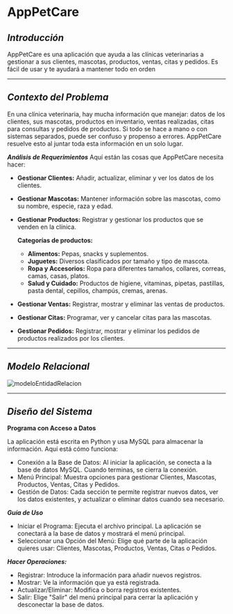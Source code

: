 # AppPetCare
***Introducción***
----
AppPetCare es una aplicación que ayuda a las clínicas veterinarias a gestionar a sus clientes, mascotas, productos, ventas, citas y pedidos. Es fácil de usar y te ayudará a mantener todo en orden

----

***Contexto del Problema***
---
En una clínica veterinaria, hay mucha información que manejar: datos de los clientes, sus mascotas, productos en inventario, ventas realizadas, citas para consultas y pedidos de productos. Si todo se hace a mano o con sistemas separados, puede ser confuso y propenso a errores. AppPetCare resuelve esto al juntar toda esta información en un solo lugar.

***Análisis de Requerimientos***
Aquí están las cosas que AppPetCare necesita hacer:

- **Gestionar Clientes:** Añadir, actualizar, eliminar y ver los datos de los clientes.
- **Gestionar Mascotas:** Mantener información sobre las mascotas, como su nombre, especie, raza y edad.
- **Gestionar Productos:** Registrar y gestionar los productos que se venden en la clínica.

    **Categorías de productos:**

    - **Alimentos:** Pepas, snacks y suplementos.
    - **Juguetes:** Diversos clasificados por tamaño y tipo de mascota.
    - **Ropa y Accesorios:** Ropa para diferentes tamaños, collares, correas, camas, casas, platos.
    - **Salud y Cuidado:** Productos de higiene, vitaminas, pipetas, pastillas, pasta dental, cepillos, champús, cremas, arenas.
    
- **Gestionar Ventas:** Registrar, mostrar y eliminar las ventas de productos.
- **Gestionar Citas:** Programar, ver y cancelar citas para las mascotas.
- **Gestionar Pedidos:** Registrar, mostrar y eliminar los pedidos de productos realizados por los clientes. 

---
## ***Modelo Relacional***
![modeloEntidadRelacion](https://github.com/user-attachments/assets/8a206c21-e6c6-458e-ad3e-cee124e69001)

-----
***Diseño del Sistema***
---

**Programa con Acceso a Datos**

La aplicación está escrita en Python y usa MySQL para almacenar la información. Aquí está cómo funciona:

- Conexión a la Base de Datos: Al iniciar la aplicación, se conecta a la base de datos MySQL. Cuando terminas, se cierra la conexión.
- Menú Principal: Muestra opciones para gestionar Clientes, Mascotas, Productos, Ventas, Citas y Pedidos.
- Gestión de Datos: Cada sección te permite registrar nuevos datos, ver los datos existentes, y actualizar o eliminar datos cuando sea necesario.

***Guía de Uso***

- Iniciar el Programa: Ejecuta el archivo principal. La aplicación se conectará a la base de datos y mostrará el menú principal.
- Seleccionar una Opción del Menú: Elige qué parte de la aplicación quieres usar: Clientes, Mascotas, Productos, Ventas, Citas o Pedidos.

***Hacer Operaciones:***

- Registrar: Introduce la información para añadir nuevos registros.
- Mostrar: Ve la información que ya está registrada.
- Actualizar/Eliminar: Modifica o borra registros existentes.
- Salir: Elige "Salir" del menú principal para cerrar la aplicación y desconectar la base de datos.

